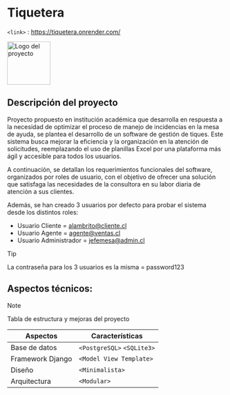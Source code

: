 # Tiquetera
`<link>` : https://tiquetera.onrender.com/

<img src="https://github.com/Erive5/Tiquetera/blob/master/static/staticfiles/img/2.png" alt="Logo del proyecto" width="100" height="100">

## Descripción del proyecto

Proyecto propuesto en institución académica que desarrolla en respuesta a la necesidad de optimizar el proceso de manejo de incidencias en la mesa de ayuda, se plantea el desarrollo de un software de gestión de tiques. Este sistema busca mejorar la eficiencia y la organización en la atención de solicitudes, reemplazando el uso de planillas Excel por una plataforma más ágil y accesible para todos los usuarios.

A continuación, se detallan los requerimientos funcionales del software, organizados por roles de usuario, con el objetivo de ofrecer una solución que satisfaga las necesidades de la consultora en su labor diaria de atención a sus clientes.

Además, se han creado 3 usuarios por defecto para probar el sistema desde los distintos roles:

- Usuario Cliente = alambrito@cliente.cl
- Usuario Agente = agente@ventas.cl
- Usuario Administrador = jefemesa@admin.cl

> [!TIP]
> La contraseña para los 3 usuarios es la misma = password123


## Aspectos técnicos:
> [!NOTE]
> Tabla de estructura y mejoras del proyecto

| Aspectos  | Características |
| ------------- | ------------- |
| Base de datos | `<PostgreSQL>` `<SQLite3>` |
| Framework Django | `<Model View Template>` |
| Diseño | `<Minimalista>` |
| Arquitectura | `<Modular>` |
